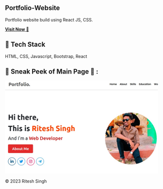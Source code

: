 ## Portfolio-Website
Portfolio website build using React JS, CSS.

<a href="#" target="_blank">**Visit Now** 🚀</a>


## 📌 Tech Stack
HTML, CSS, Javascript, Bootstrap, React

## 📌 Sneak Peek of Main Page 🙈 :
![mockup720](./src/images/portfolio.jpg)



© 2023 Ritesh Singh
